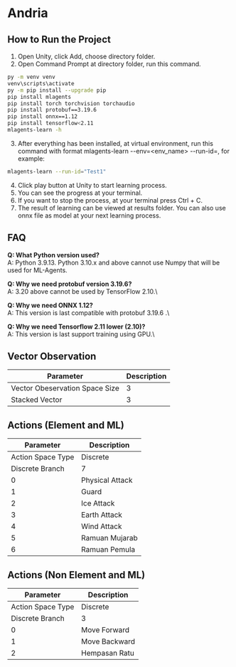 # Andria

## How to Run the Project
1. Open Unity, click Add, choose directory folder.
2. Open Command Prompt at directory folder, run this command.

```bash
py -m venv venv
venv\scripts\activate
py -m pip install --upgrade pip
pip install mlagents
pip install torch torchvision torchaudio
pip install protobuf==3.19.6
pip install onnx==1.12
pip install tensorflow<2.11
mlagents-learn -h
```

3. After everything has been installed, at virtual environment, run this command with format mlagents-learn <trainer-config-file> --env=<env_name> --run-id=<run-identifier>, for example:

```bash
mlagents-learn --run-id="Test1"
```

4. Click play button at Unity to start learning process.
5. You can see the progress at your  terminal.
6. If you want to stop the process, at your terminal press Ctrl + C.
7. The result of learning can be viewed at results folder. You can also use onnx file as model at your next learning process.

## FAQ
**Q: What Python version used?**\
A: Python 3.9.13. Python 3.10.x and above cannot use Numpy that will be used for ML-Agents.

**Q: Why we need protobuf version 3.19.6?**\
A: 3.20 above cannot be used by TensorFlow 2.10.\

**Q: Why we need ONNX 1.12?**\
A: This version is last compatible with protobuf 3.19.6 .\

**Q: Why we need Tensorflow 2.11 lower (2.10)?**\
A: This version is last support training using GPU.\

## Vector Observation
| Parameter | Description |
| --- | --- |
| Vector Obeservation Space Size | 3 |  
| Stacked Vector | 3 |  

## Actions (Element and ML)  
| Parameter | Description |
| --- | --- |
| Action Space Type | Discrete |
| Discrete Branch |  7 |
| 0 | Physical Attack |  
| 1 | Guard |  
| 2 | Ice Attack |  
| 3 | Earth Attack |  
| 4 | Wind Attack |  
| 5 | Ramuan Mujarab |  
| 6 | Ramuan Pemula |  

## Actions (Non Element and ML)  
| Parameter | Description |
| --- | --- |
| Action Space Type | Discrete |
| Discrete Branch |  3 |
| 0 | Move Forward |  
| 1 | Move Backward |  
| 2 | Hempasan Ratu |  

